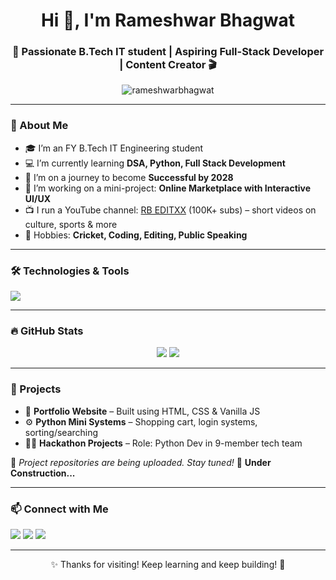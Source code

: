 <h1 align="center">Hi 👋, I'm Rameshwar Bhagwat</h1>
<h3 align="center">🚀 Passionate B.Tech IT student | Aspiring Full-Stack Developer | Content Creator 🎬</h3>

<p align="center">
  <img src="https://komarev.com/ghpvc/?username=rameshwarbhagwat&label=Profile%20views&color=0e75b6&style=flat" alt="rameshwarbhagwat" />
</p>

---

### 🧠 About Me

- 🎓 I’m an FY B.Tech IT Engineering student  
- 💻 I’m currently learning **DSA, Python, Full Stack Development**
- 🌱 I’m on a journey to become **Successful by 2028**
- 🔭 I’m working on a mini-project: **Online Marketplace with Interactive UI/UX**
- 📺 I run a YouTube channel: [RB EDITXX](https://www.youtube.com/@RBEDITXX) (100K+ subs) – short videos on culture, sports & more
- 🌟 Hobbies: **Cricket, Coding, Editing, Public Speaking**

---

### 🛠️ Technologies & Tools

<p align="left">
  <img src="https://skillicons.dev/icons?i=html,css,js,react,nodejs,python,c,cpp,github,vscode" />
</p>

---

### 🔥 GitHub Stats

<p align="center">
  <img src="https://github-readme-stats.vercel.app/api?username=rameshwarbhagwat&show_icons=true&theme=radical" />
  <img src="https://github-readme-stats.vercel.app/api/top-langs/?username=rameshwarbhagwat&layout=compact&theme=radical" />
</p>

---

### 🧩 Projects

- 🎯 **Portfolio Website** – Built using HTML, CSS & Vanilla JS  
- ⚙️ **Python Mini Systems** – Shopping cart, login systems, sorting/searching
- 👨‍💻 **Hackathon Projects** – Role: Python Dev in 9-member tech team  

📍 *Project repositories are being uploaded. Stay tuned!* 🔨 **Under Construction...**

---

### 📫 Connect with Me

<p>
  <a href="https://www.linkedin.com/in/rameshwar-bhagwat-888540328?utm_source=share&utm_campaign=share_via&utm_content=profile&utm_medium=android_app" target="_blank"><img src="https://img.shields.io/badge/LinkedIn-blue?style=for-the-badge&logo=linkedin" /></a>
  <a href="https://www.instagram.com/iam.ram1_/" target="_blank"><img src="https://img.shields.io/badge/Instagram-E4405F?style=for-the-badge&logo=instagram&logoColor=white" /></a>
  <a href="mailto:bhagwatrameshwar2000@gmail.com"><img src="https://img.shields.io/badge/Gmail-D14836?style=for-the-badge&logo=gmail&logoColor=white" /></a>
</p>

---

<p align="center">✨ Thanks for visiting! Keep learning and keep building! 🚀</p>
